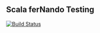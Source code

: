 ## Scala ferNando Testing

[![Build Status](https://travis-ci.org/nandotorterolo/scalanando.svg?branch=master)](https://travis-ci.org/nandotorterolo/scalanando)

